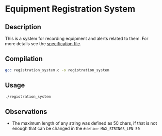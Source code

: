 # Equipment Registration System

## Description

This is a system for recording equipment and alerts related to them. For more details see the [specification file]('./../specification_files/Firmware%20-%20Especificação%20Prova%20Prática%20Programador.pdf).

## Compilation

```bash
gcc registration_system.c -o registration_system
```

## Usage

```bash
./registration_system
```

## Observations

* The maximum length of any string was defined as 50 chars, if that is not enough that can be changed in the `#define MAX_STRINGS_LEN 50`